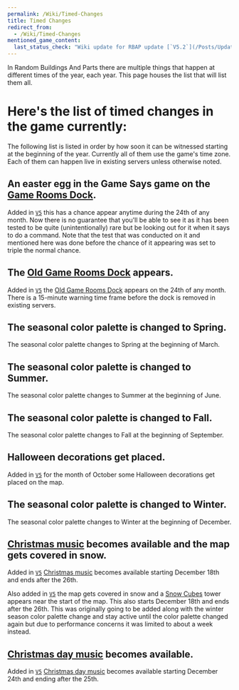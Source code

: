 ```yaml
---
permalink: /Wiki/Timed-Changes
title: Timed Changes
redirect_from:
  - /Wiki/Timed-Changes
mentioned_game_content:
  last_status_check: "Wiki update for RBAP update [`V5.2`](/Posts/Update-Log/5-2-0)"
---
```


In Random Buildings And Parts there are multiple things that happen at different times of the year, each year. This page houses the list that will list them all.

# Here's the list of timed changes in the game currently:

The following list is listed in order by how soon it can be witnessed starting at the beginning of the year. Currently all of them use the game's time zone. Each of them can happen live in existing servers unless otherwise noted.

## An easter egg in the Game Says game on the [Game Rooms Dock](/Wiki/Docks/Game-Rooms-Dock).

Added in [`V5`](/Posts/Update-Log/5-0-0) this has a chance appear anytime during the 24th of any month. Now there is no guarantee that you'll be able to see it as it has been tested to be quite (unintentionally) rare but be looking out for it when it says to do a command. Note that the test that was conducted on it and mentioned here was done before the chance of it appearing was set to triple the normal chance.

## The [Old Game Rooms Dock](/Wiki/Docks/Old-Game-Rooms-Dock) appears.

Added in [`V5`](/Posts/Update-Log/5-0-0) the [Old Game Rooms Dock](/Wiki/Docks/Old-Game-Rooms-Dock) appears on the 24th of any month. There is a 15-minute warning time frame before the dock is removed in existing servers.

## The seasonal color palette is changed to Spring.

The seasonal color palette changes to Spring at the beginning of March.

## The seasonal color palette is changed to Summer.

The seasonal color palette changes to Summer at the beginning of June.

## The seasonal color palette is changed to Fall.

The seasonal color palette changes to Fall at the beginning of September.

## Halloween decorations get placed.

Added in [`V5`](/Posts/Update-Log/5-0-0) for the month of October some Halloween decorations get placed on the map.

## The seasonal color palette is changed to Winter.

The seasonal color palette changes to Winter at the beginning of December.

## [Christmas music](/Wiki/Music#christmas-appears-december-18th-26th) becomes available and the map gets covered in snow.

Added in [`V5`](/Posts/Update-Log/5-0-0) [Christmas music](/Wiki/Music#christmas-appears-december-18th-26th) becomes available starting December 18th and ends after the 26th.

Also added in [`V5`](/Posts/Update-Log/5-0-0) the map gets covered in snow and a [Snow Cubes](/Wiki/Snow-Cubes) tower appears near the start of the map. This also starts December 18th and ends after the 26th. This was originally going to be added along with the winter season color palette change and stay active until the color palette changed again but due to performance concerns it was limited to about a week instead.

## [Christmas day music](/Wiki/Music#christmas-day-appears-december-24th-25th) becomes available.

Added in [`V5`](/Posts/Update-Log/5-0-0) [Christmas day music](/Wiki/Music#christmas-day-appears-december-24th-25th) becomes available starting December 24th and ending after the 25th.